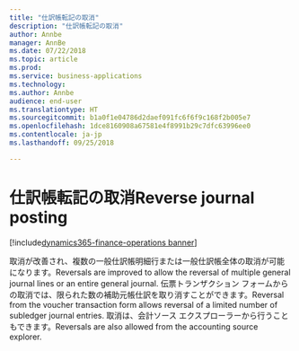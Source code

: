 ```yaml
---
title: "仕訳帳転記の取消"
description: "仕訳帳転記の取消"
author: Annbe
manager: AnnBe
ms.date: 07/22/2018
ms.topic: article
ms.prod: 
ms.service: business-applications
ms.technology: 
ms.author: Annbe
audience: end-user
ms.translationtype: HT
ms.sourcegitcommit: b1a0f1e04786d2daef091fc6f6f9c168f2b005e7
ms.openlocfilehash: 1dce8160908a67581e4f8991b29c7dfc63996ee0
ms.contentlocale: ja-jp
ms.lasthandoff: 09/25/2018

---
```

#  <a name="reverse-journal-posting"></a><span data-ttu-id="3f6cf-103">仕訳帳転記の取消</span><span class="sxs-lookup"><span data-stu-id="3f6cf-103">Reverse journal posting</span></span>

[!include[dynamics365-finance-operations banner](../includes/dynamics365-finance-operations.md)]



<span data-ttu-id="3f6cf-104">取消が改善され、複数の一般仕訳帳明細行または一般仕訳帳全体の取消が可能になります。</span><span class="sxs-lookup"><span data-stu-id="3f6cf-104">Reversals are improved to allow the reversal of multiple general journal lines or an entire general journal.</span></span> <span data-ttu-id="3f6cf-105">伝票トランザクション フォームからの取消では、限られた数の補助元帳仕訳を取り消すことができます。</span><span class="sxs-lookup"><span data-stu-id="3f6cf-105">Reversal from the voucher transaction form allows reversal of a limited number of subledger journal entries.</span></span> <span data-ttu-id="3f6cf-106">取消は、会計ソース エクスプローラーから行うこともできます。</span><span class="sxs-lookup"><span data-stu-id="3f6cf-106">Reversals are also allowed from the accounting source explorer.</span></span>
